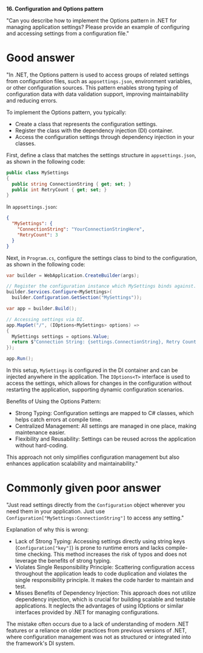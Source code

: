 **16. Configuration and Options pattern**

"Can you describe how to implement the Options pattern in .NET for managing application settings? Please provide an example of configuring and accessing settings from a configuration file."

# Good answer

"In .NET, the Options pattern is used to access groups of related settings from configuration files, such as `appsettings.json`, environment variables, or other configuration sources. This pattern enables strong typing of configuration data with data validation support, improving maintainability and reducing errors.

To implement the Options pattern, you typically:
- Create a class that represents the configuration settings.
- Register the class with the dependency injection (DI) container.
- Access the configuration settings through dependency injection in your classes.

First, define a class that matches the settings structure in `appsettings.json`, as shown in the following code:
```cs
public class MySettings
{
  public string ConnectionString { get; set; }
  public int RetryCount { get; set; }
}
```

In `appsettings.json`:
```json
{
  "MySettings": {
    "ConnectionString": "YourConnectionStringHere",
    "RetryCount": 3
  }
}
```

Next, in `Program.cs`, configure the settings class to bind to the configuration, as shown in the following code:
```cs
var builder = WebApplication.CreateBuilder(args);

// Register the configuration instance which MySettings binds against.
builder.Services.Configure<MySettings>(
  builder.Configuration.GetSection("MySettings"));

var app = builder.Build();

// Accessing settings via DI.
app.MapGet("/", (IOptions<MySettings> options) => 
{
  MySettings settings = options.Value;
  return $"Connection String: {settings.ConnectionString}, Retry Count: {settings.RetryCount}";
});

app.Run();
```

In this setup, `MySettings` is configured in the DI container and can be injected anywhere in the application. The `IOptions<T>` interface is used to access the settings, which allows for changes in the configuration without restarting the application, supporting dynamic configuration scenarios.

Benefits of Using the Options Pattern:
- Strong Typing: Configuration settings are mapped to C# classes, which helps catch errors at compile time.
- Centralized Management: All settings are managed in one place, making maintenance easier.
- Flexibility and Reusability: Settings can be reused across the application without hard-coding.

This approach not only simplifies configuration management but also enhances application scalability and maintainability."

# Commonly given poor answer

"Just read settings directly from the `Configuration` object wherever you need them in your application. Just use `Configuration["MySettings:ConnectionString"]` to access any setting."

Explanation of why this is wrong:
- Lack of Strong Typing: Accessing settings directly using string keys (`Configuration["key"]`) is prone to runtime errors and lacks compile-time checking. This method increases the risk of typos and does not leverage the benefits of strong typing.
- Violates Single Responsibility Principle: Scattering configuration access throughout the application leads to code duplication and violates the single responsibility principle. It makes the code harder to maintain and test.
- Misses Benefits of Dependency Injection: This approach does not utilize dependency injection, which is crucial for building scalable and testable applications. It neglects the advantages of using IOptions<T> or similar interfaces provided by .NET for managing configurations.

The mistake often occurs due to a lack of understanding of modern .NET features or a reliance on older practices from previous versions of .NET, where configuration management was not as structured or integrated into the framework's DI system.
